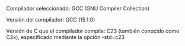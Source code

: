 Compilador seleccionado: GCC (GNU Compiler Collection)

Versión del compilador: GCC (15.1.0)

Versión de C que el compilador compila: C23 (también conocido como C2x), especificado mediante la opción -std=c23